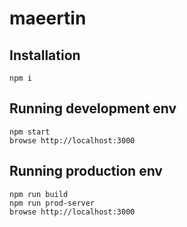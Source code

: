 maeertin
=====================

## Installation

```
npm i
```

## Running development env

```
npm start
browse http://localhost:3000
```

## Running production env

```
npm run build
npm run prod-server
browse http://localhost:3000
```
